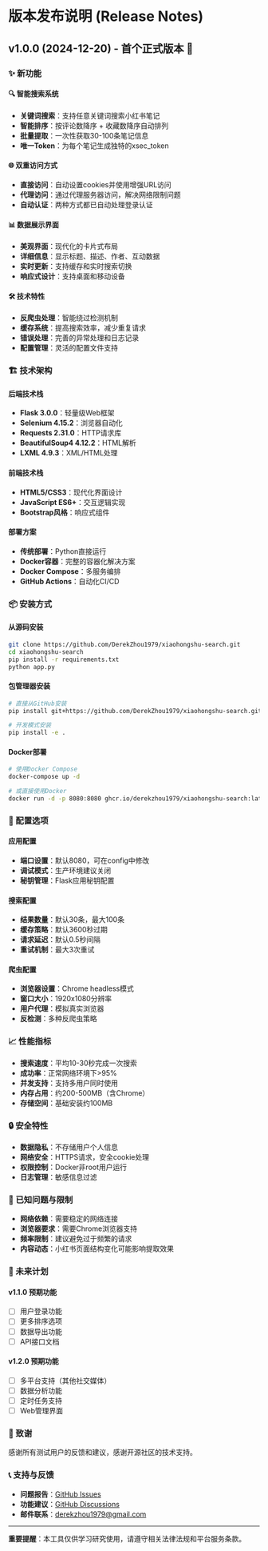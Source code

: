 # 版本发布说明 (Release Notes)

## v1.0.0 (2024-12-20) - 首个正式版本 🎉

### ✨ 新功能

#### 🔍 智能搜索系统
- **关键词搜索**：支持任意关键词搜索小红书笔记
- **智能排序**：按评论数降序 + 收藏数降序自动排列
- **批量提取**：一次性获取30-100条笔记信息
- **唯一Token**：为每个笔记生成独特的xsec_token

#### 🌐 双重访问方式
- **直接访问**：自动设置cookies并使用增强URL访问
- **代理访问**：通过代理服务器访问，解决网络限制问题
- **自动认证**：两种方式都已自动处理登录认证

#### 📊 数据展示界面
- **美观界面**：现代化的卡片式布局
- **详细信息**：显示标题、描述、作者、互动数据
- **实时更新**：支持缓存和实时搜索切换
- **响应式设计**：支持桌面和移动设备

#### 🛠️ 技术特性
- **反爬虫处理**：智能绕过检测机制
- **缓存系统**：提高搜索效率，减少重复请求
- **错误处理**：完善的异常处理和日志记录
- **配置管理**：灵活的配置文件支持

### 🏗️ 技术架构

#### 后端技术栈
- **Flask 3.0.0**：轻量级Web框架
- **Selenium 4.15.2**：浏览器自动化
- **Requests 2.31.0**：HTTP请求库
- **BeautifulSoup4 4.12.2**：HTML解析
- **LXML 4.9.3**：XML/HTML处理

#### 前端技术栈
- **HTML5/CSS3**：现代化界面设计
- **JavaScript ES6+**：交互逻辑实现
- **Bootstrap风格**：响应式组件

#### 部署方案
- **传统部署**：Python直接运行
- **Docker容器**：完整的容器化解决方案
- **Docker Compose**：多服务编排
- **GitHub Actions**：自动化CI/CD

### 📦 安装方式

#### 从源码安装
```bash
git clone https://github.com/DerekZhou1979/xiaohongshu-search.git
cd xiaohongshu-search
pip install -r requirements.txt
python app.py
```

#### 包管理器安装
```bash
# 直接从GitHub安装
pip install git+https://github.com/DerekZhou1979/xiaohongshu-search.git

# 开发模式安装
pip install -e .
```

#### Docker部署
```bash
# 使用Docker Compose
docker-compose up -d

# 或直接使用Docker
docker run -d -p 8080:8080 ghcr.io/derekzhou1979/xiaohongshu-search:latest
```

### 🔧 配置选项

#### 应用配置
- **端口设置**：默认8080，可在config中修改
- **调试模式**：生产环境建议关闭
- **秘钥管理**：Flask应用秘钥配置

#### 搜索配置
- **结果数量**：默认30条，最大100条
- **缓存策略**：默认3600秒过期
- **请求延迟**：默认0.5秒间隔
- **重试机制**：最大3次重试

#### 爬虫配置
- **浏览器设置**：Chrome headless模式
- **窗口大小**：1920x1080分辨率
- **用户代理**：模拟真实浏览器
- **反检测**：多种反爬虫策略

### 📈 性能指标

- **搜索速度**：平均10-30秒完成一次搜索
- **成功率**：正常网络环境下>95%
- **并发支持**：支持多用户同时使用
- **内存占用**：约200-500MB（含Chrome）
- **存储空间**：基础安装约100MB

### 🔒 安全特性

- **数据隐私**：不存储用户个人信息
- **网络安全**：HTTPS请求，安全cookie处理
- **权限控制**：Docker非root用户运行
- **日志管理**：敏感信息过滤

### 🐛 已知问题与限制

- **网络依赖**：需要稳定的网络连接
- **浏览器要求**：需要Chrome浏览器支持
- **频率限制**：建议避免过于频繁的请求
- **内容动态**：小红书页面结构变化可能影响提取效果

### 🚀 未来计划

#### v1.1.0 预期功能
- [ ] 用户登录功能
- [ ] 更多排序选项
- [ ] 数据导出功能
- [ ] API接口文档

#### v1.2.0 预期功能
- [ ] 多平台支持（其他社交媒体）
- [ ] 数据分析功能
- [ ] 定时任务支持
- [ ] Web管理界面

### 🙏 致谢

感谢所有测试用户的反馈和建议，感谢开源社区的技术支持。

### 📞 支持与反馈

- **问题报告**：[GitHub Issues](https://github.com/DerekZhou1979/xiaohongshu-search/issues)
- **功能建议**：[GitHub Discussions](https://github.com/DerekZhou1979/xiaohongshu-search/discussions)
- **邮件联系**：derekzhou1979@gmail.com

---

**重要提醒**：本工具仅供学习研究使用，请遵守相关法律法规和平台服务条款。 